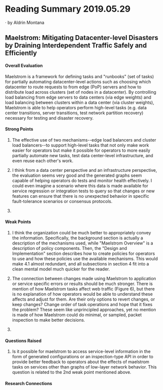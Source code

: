 # Reading Summary 2019.05.29

&middot; by Aldrin Montana

## Maelstrom: Mitigating Datacenter-level Disasters by Draining Interdependent Traffic Safely and Efficiently

#### Overall Evaluation

Maelstrom is a framework for defining tasks and "runbooks" (set of tasks) for
partially automating datacenter-level actions such as choosing which datacenter
to route requests to from edge (PoP) servers and how to distribute load across
clusters (set of nodes in a datacenter). By controlling load balancing from edge
servers to data centers (via edge weights) and load balancing between clusters
within a data center (via cluster weights), Maelstrom is able to help operators
perform high-level tasks (e.g. data center transitions, server transitions, test
network partition recovery) necessary for testing and disaster recovery.

#### Strong Points

1. The effective use of two mechanisms--edge load balancers and cluster load
balancers--to support high-level tasks that not only make work easier for operators
but make it possible for operators to more easily partially automate new tasks,
test data center-level infrastructure, and even reuse each other's work.

2. I think from a data center perspective and an infrastructure perspective, the
evaluation seems very good and the generated graphs seem capable of helping operators
do tests and monitor health effectively. I could even imagine a scenario where this
data is made available for service regression or integration tests to query so that
changes or new features can ensure that there is no unexpected behavior in specific
fault-tolerance scenarios or consensus protocols.

3.

#### Weak Points

1. I think the organization could be much better to appropriately convey the
information. Specifically, the background section is actually a description of the
mechanisms used, while "Maelstrom Overview" is a description of policy components.
Then, the "Design and Implementation" section describes how to create policies for
operators to use and how these policies use the available mechanisms. This would make
4.1 almost redundant, and all subsections in section 4 fit into a clean mental model
much quicker for the reader.

2. The connection between changes made using Maelstrom to application or service
specific errors or results should be much stronger. There is mention of how Maelstrom
tasks affect web traffic (Figure 6), but there is no explanation of how operators would
be able to understand these affects and adjust for them. Are their only options to
revert changes, or keep changes? Change order of task operations and hope that it
fixes the problem? These seem like unprincipled approaches, yet no mention is made
of how Maelstrom could do minimal, or sampled, packet inspection to make better decisions.

3.
  
#### Questions Raised

1. Is it possible for maelstrom to access service-level information in the form of
generated configurations or an inspection-type API in order to provide better feedback
to operators about the effects of maelstrom tasks on services other than graphs of
low-layer network behavior. This question is related to the 2nd weak point mentioned
above.

#### Research Connections

